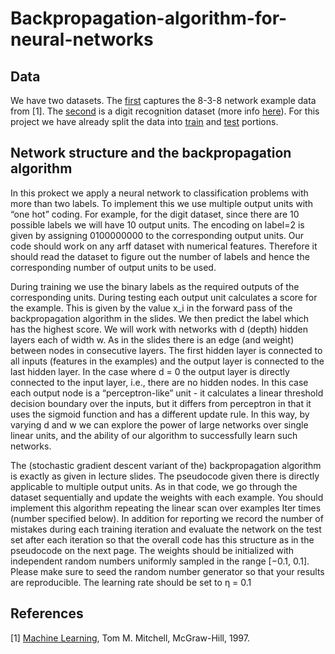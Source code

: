 # Backpropagation-algorithm-for-neural-networks

## Data

We have two datasets. The [first](https://github.com/kientufts/Backpropagation-algorithm-for-neural-networks/blob/master/838.arff) captures the 8-3-8 network example data from [1]. The [second](https://github.com/kientufts/Backpropagation-algorithm-for-neural-networks/blob/master/optdigits_train.arff) is a digit recognition dataset (more info [here](https://archive.ics.uci.edu/ml/machine-learning-databases/)). For this project we have already split the data into [train](https://github.com/kientufts/Backpropagation-algorithm-for-neural-networks/blob/master/optdigits_train.arff) and [test](https://github.com/kientufts/Backpropagation-algorithm-for-neural-networks/blob/master/optdigits_test.arff) portions.

## Network structure and the backpropagation algorithm

In this prokect we apply a neural network to classification problems with more than two labels. To implement this we use multiple output units with “one hot” coding. For example, for the digit dataset, since there are 10 possible labels we will have 10 output units. The encoding on label=2 is given by assigning 0100000000 to the corresponding output units. Our code should work on any arff dataset with numerical features. Therefore it should read the dataset to figure out the number of labels and hence the corresponding number of output units to be used.

During training we use the binary labels as the required outputs of the corresponding units. During testing each output unit calculates a score for the example. This is given by the value x_i in the forward pass of the backpropagation algorithm in the slides. We then predict the label which has the highest score. We will work with networks with d (depth) hidden layers each of width w. As in the slides there is an edge (and weight) between nodes in consecutive layers. The first hidden layer is connected to all inputs (features in the examples) and the output layer is connected to the last hidden layer. In the case where d = 0 the output layer is directly connected to the input layer, i.e., there are no hidden nodes. In this case each output node is a “perceptron-like” unit - it calculates a linear threshold decision boundary over the inputs, but it differs from perceptron in that it uses the sigmoid function and has a different update rule. In this way, by varying d and w we can explore the power of large networks over single linear units, and the ability of our algorithm to successfully learn such networks.

The (stochastic gradient descent variant of the) backpropagation algorithm is exactly as given in lecture
slides. The pseudocode given there is directly applicable to multiple output units. As in that code, we go
through the dataset sequentially and update the weights with each example. You should implement this
algorithm repeating the linear scan over examples Iter times (number specified below). In addition for
reporting we record the number of mistakes during each training iteration and evaluate the network on the
test set after each iteration so that the overall code has this structure as in the pseudocode on the next page.
The weights should be initialized with independent random numbers uniformly sampled in the range [−0.1, 0.1].
Please make sure to seed the random number generator so that your results are reproducible. The learning
rate should be set to η = 0.1

## References

[1]  [Machine Learning](http://www.cs.cmu.edu/afs/cs.cmu.edu/user/mitchell/ftp/mlbook.html), Tom M. Mitchell, McGraw-Hill, 1997.
